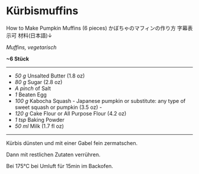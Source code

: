 # Kürbismuffins

How to Make Pumpkin Muffins (6 pieces) かぼちゃのマフィンの作り方 字幕表示可 材料(日本語)↓

*Muffins, vegetarisch*

**~6 Stück**

---
- *50 g* Unsalted Butter (1.8 oz)
- *80 g* Sugar (2.8 oz)
- *A pinch* of Salt
- *1* Beaten Egg
- *100 g* Kabocha Squash - Japanese pumpkin or substitute: any type of sweet squash or pumpkin (3.5 oz) -
- *120 g* Cake Flour or All Purpose Flour (4.2 oz)
- *1 tsp* Baking Powder
- *50 ml* Milk (1.7 fl oz)
---

Kürbis dünsten und mit einer Gabel fein zermatschen.

Dann mit restlichen Zutaten verrühren.

Bei 175°C bei Umluft für 15min im Backofen.
